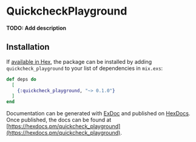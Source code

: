 # QuickcheckPlayground

**TODO: Add description**

## Installation

If [available in Hex](https://hex.pm/docs/publish), the package can be installed
by adding `quickcheck_playground` to your list of dependencies in `mix.exs`:

```elixir
def deps do
  [
    {:quickcheck_playground, "~> 0.1.0"}
  ]
end
```

Documentation can be generated with [ExDoc](https://github.com/elixir-lang/ex_doc)
and published on [HexDocs](https://hexdocs.pm). Once published, the docs can
be found at [https://hexdocs.pm/quickcheck_playground](https://hexdocs.pm/quickcheck_playground).

